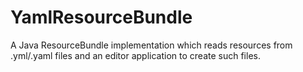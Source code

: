 # YamlResourceBundle
A Java ResourceBundle implementation which reads resources from .yml/.yaml files and an editor application to create such files.
